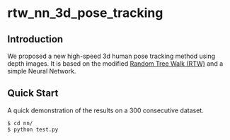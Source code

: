 # rtw_nn_3d_pose_tracking

## Introduction
We proposed a new high-speed 3d human pose tracking method using depth images.
It is based on the modified [Random Tree Walk (RTW)](https://zpascal.net/cvpr2015/Jung_Random_Tree_Walk_2015_CVPR_paper.pdf) and a simple Neural Network.


## Quick Start
A quick demonstration of the results on a 300 consecutive dataset.

```
$ cd nn/
$ python test.py
```

